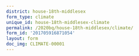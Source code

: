 ```yaml
---
district: house-18th-middlesex
form_type: climate
unique_id: house-18th-middlesex-climate
permalink: /2020bq/house-18th-middlesex/climate/
form_id: '201705916871054'
layout: form
doc_img: CLIMATE-00001
---
```

